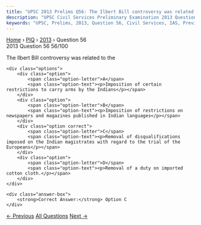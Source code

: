 ```yaml
---
title: "UPSC 2013 Prelims Q56: The Ilbert Bill controversy was related to the"
description: "UPSC Civil Services Preliminary Examination 2013 Question 56 with options and answer"
keywords: "UPSC, Prelims, 2013, Question 56, Civil Services, IAS, Previous Year Questions"
---
```


<nav class="breadcrumb">
    <a href="../../">Home</a>
    <span>›</span>
    <a href="../">PIQ</a>
    <span>›</span>
    <a href="./">2013</a>
    <span>›</span>
    <span>Question 56</span>
</nav>

<div class="question-header">
    <div class="question-meta">
        <span class="year-badge">2013</span>
        <span class="question-number">Question 56</span>
        <span class="progress">56/100</span>
    </div>
    <div class="progress-bar">
        <div class="progress-fill" style="width: 56.0%"></div>
    </div>
</div>

<div class="question-content">
    <div class="question-text">
        <p>The Ilbert Bill controversy was related to the</p>
    </div>
    
    <div class="options">
        <div class="option">
            <span class="option-letter">A</span>
            <span class="option-text"><p>Imposition of certain restrictions to carry arms by the Indians</p></span>
        </div>
        <div class="option">
            <span class="option-letter">B</span>
            <span class="option-text"><p>Imposition of restrictions on newspapers and magazines published in Indian languages</p></span>
        </div>
        <div class="option correct">
            <span class="option-letter">C</span>
            <span class="option-text"><p>Removal of disqualifications imposed on the Indian magistrates with regard to the trial of the Europeans</p></span>
        </div>
        <div class="option">
            <span class="option-letter">D</span>
            <span class="option-text"><p>Removal of a duty on imported cotton cloth.</p></span>
        </div>
    </div>

    <div class="answer-box">
        <strong>Correct Answer:</strong> Option C
    </div>
</div>

<div class="question-nav">
    <a href="../q055-annie-besant-was-1-responsible-for-starting-the-ho/" class="nav-btn prev">← Previous</a>
    <a href="../" class="nav-btn center">All Questions</a>
    <a href="../q057-a-rise-in-general-level-of-prices-may-be-caused-by/" class="nav-btn next">Next →</a>
</div>
